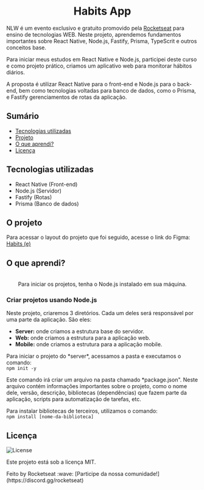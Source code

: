 <h1 align="center">Habits App</h1>

<p>
  NLW é um evento exclusivo e gratuito promovido pela
  <a href="https://rocketseat.com.br">Rocketseat</a> para ensino de tecnologias
  WEB. Neste projeto, aprendemos fundamentos importantes sobre React Native,
  Node.js, Fastify, Prisma, TypeScrit e outros conceitos base.
</p>

<p>
  Para iniciar meus estudos em React Native e Node.js, participei deste curso e
  como projeto prático, criamos um aplicativo web para monitorar hábitos
  diários.
</p>

<p>
  A proposta é utilizar React Native para o front-end e Node.js para o back-end,
  bem como tecnologias voltadas para banco de dados, como o Prisma, e Fastify
  gerenciamentos de rotas da aplicação.
</p>

<h2 id="sumario">Sumário</h2>

<ul>
  <li><a href="#-tecnologias">Tecnologias utilizadas</a></li>
  <li><a href="#-projeto">Projeto</a></li>
  <li><a href="#-aprendi">O que aprendi?</a></li>
  <li><a href="#-licenca">Licença</a></li>
</ul>

<h2 id="tecnologias">Tecnologias utilizadas</h2>

<ul>
  <li>React Native (Front-end)</li>
  <li>Node.js (Servidor)</li>
  <li>Fastify (Rotas)</li>
  <li>Prisma (Banco de dados)</li>
</ul>

<h2 id="projeto">O projeto</h2>

<p>
  Para acessar o layout do projeto que foi seguido, acesse o link do Figma:
  <a
    href="https://www.figma.com/community/file/1195327109778210238/habits-e"
    target="_blank"
    >Habits (e)</a
  >
</p>

<h2>O que aprendi?</h2>

<p align="center">
  <br>Para iniciar os projetos, tenha o Node.js instalado em sua máquina.<br>
</p>

<h3>Criar projetos usando Node.js</h3>

<p>
  Neste projeto, criaremos 3 diretórios. Cada um deles será responsável por uma
  parte da aplicação. São eles:
</p>

<ul>
  <li><b>Server:</b> onde criamos a estrutura base do servidor.</li>
  <li><b>Web:</b> onde criamos a estrutura para a aplicação web.</li>
  <li><b>Mobile:</b> onde criamos a estrutura para a aplicação mobile.</li>
</ul>

<p>
  Para iniciar o projeto do *server*, acessamos a pasta e executamos o comando:<br>
  <code>npm init -y</code>
</p>

<p>
  Este comando irá criar um arquivo na pasta chamado *package.json". Neste
  arquivo contém informações importantes sobre o projeto, como o nome dele,
  versão, descrição, bibliotecas (dependências) que fazem parte da aplicação,
  scripts para automatização de tarefas, etc.
</p>

<p>
  Para instalar bibliotecas de terceiros, utilizamos o comando:<br>
  <code>npm install [nome-da-biblioteca]</code>
</p>

<h2 id="licenca">Licença</h2>

<p>
  <img
    alt="License"
    src="https://img.shields.io/static/v1?label=license&message=MIT&color=49AA26&labelColor=000000"
  />
</p>

<p>Este projeto está sob a licença MIT.</p>

<p>
  Feito by Rocketseat :wave: [Participe da nossa
  comunidade!](https://discord.gg/rocketseat)
</p>
